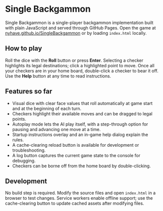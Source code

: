 # Single Backgammon

Single Backgammon is a single-player backgammon implementation built with plain JavaScript and served through GitHub Pages. Open the game at [nyhave.github.io/SingleBackgammon](https://nyhave.github.io/SingleBackgammon/) or by loading `index.html` locally.

## How to play

Roll the dice with the **Roll** button or press **Enter**. Selecting a checker highlights its legal destinations; click a highlighted point to move. Once all your checkers are in your home board, double-click a checker to bear it off. Use the **Help** button at any time to read instructions.

## Features so far

- Visual dice with clear face values that roll automatically at game start and at the beginning of each turn.
- Checkers highlight their available moves and can be dragged to legal points.
- Autoplay mode lets the AI play itself, with a step-through option for pausing and advancing one move at a time.
- Startup instructions overlay and an in-game help dialog explain the rules.
- A cache-clearing reload button is available for development or troubleshooting.
- A log button captures the current game state to the console for debugging.
- Checkers can be borne off from the home board by double-clicking.

## Development

No build step is required. Modify the source files and open `index.html` in a browser to test changes. Service workers enable offline support; use the cache-clearing button to update cached assets after modifying files.

